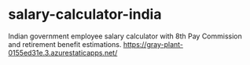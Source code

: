 # salary-calculator-india
Indian government employee salary calculator with 8th Pay Commission and retirement benefit estimations.
https://gray-plant-0155ed31e.3.azurestaticapps.net/
